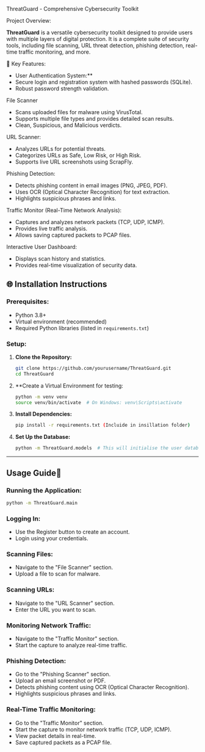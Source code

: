 ThreatGuard - Comprehensive Cybersecurity Toolkit

Project Overview:

**ThreatGuard** is a versatile cybersecurity toolkit designed to provide users with multiple layers of digital protection. It is a complete suite of security tools, including file scanning, URL threat detection, phishing detection, real-time traffic monitoring, and more.

📌 Key Features:
* User Authentication System:**
* Secure login and registration system with hashed passwords (SQLite).
* Robust password strength validation.

File Scanner
  * Scans uploaded files for malware using VirusTotal.
  * Supports multiple file types and provides detailed scan results.
  * Clean, Suspicious, and Malicious verdicts.

URL Scanner:
  * Analyzes URLs for potential threats.
  * Categorizes URLs as Safe, Low Risk, or High Risk.
  * Supports live URL screenshots using ScrapFly.
    
Phishing Detection:
  * Detects phishing content in email images (PNG, JPEG, PDF).
  * Uses OCR (Optical Character Recognition) for text extraction.
  * Highlights suspicious phrases and links.

Traffic Monitor (Real-Time Network Analysis):
  * Captures and analyzes network packets (TCP, UDP, ICMP).
  * Provides live traffic analysis.
  * Allows saving captured packets to PCAP files.

  Interactive User Dashboard:
  * Displays scan history and statistics.
  * Provides real-time visualization of security data.







## 🌐 Installation Instructions

### Prerequisites:

* Python 3.8+
* Virtual environment (recommended)
* Required Python libraries (listed in `requirements.txt`)

### Setup:

1. **Clone the Repository:**

   ```bash
   git clone https://github.com/yourusername/ThreatGuard.git
   cd ThreatGuard
   ```

2. **Create a Virtual Environment for testing: 

   ```bash
   python -m venv venv
   source venv/bin/activate  # On Windows: venv\Scripts\activate
   ```

3. **Install Dependencies:**

   ```bash
   pip install -r requirements.txt (Incluide in insillation folder)
   ```

4. **Set Up the Database:**

   ```bash
   python -m ThreatGuard.models  # This will initialise the user database
   ```

---

## Usage Guide📖

### Running the Application:

```bash
python -m ThreatGuard.main
```

### Logging In:

* Use the Register button to create an account.
* Login using your credentials.

### Scanning Files:

* Navigate to the "File Scanner" section.
* Upload a file to scan for malware.

### Scanning URLs:

* Navigate to the "URL Scanner" section.
* Enter the URL you want to scan.

### Monitoring Network Traffic:

* Navigate to the "Traffic Monitor" section.
* Start the capture to analyze real-time traffic.

### Phishing Detection: 
* Go to the "Phishing Scanner" section.
* Upload an email screenshot or PDF.
* Detects phishing content using OCR (Optical Character Recognition).
* Highlights suspicious phrases and links.

### Real-Time Traffic Monitoring:

* Go to the "Traffic Monitor" section.
* Start the capture to monitor network traffic (TCP, UDP, ICMP).
* View packet details in real-time.
* Save captured packets as a PCAP file.

